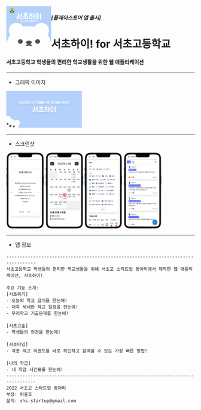<img align="left" src="./icons/playstore_icon.png" width="120" title="서초하이 플레이스토어 아이콘" alt="" >

##### [플레이스토어 앱 출시]

# 서초하이! for 서초고등학교

#### 서초고등학교 학생들의 편리한 학교생활을 위한 웹 애플리케이션

---

- 그래픽 이미지

<img src="./graphic_image.png" width="40%" title="서초하이 홍보 포스터" alt="서초하이 홍보 포스터 이미지" />

---

- 스크린샷

<p float="left">
<img src="./screenshots/lunch.png" width="20%" title="급식" alt="급식" />
<img src="./screenshots/schedule.png" width="20%" title="학사일정" alt="학사일정" />
<img src="./screenshots/exams.png" width="20%" title="기출문제" alt="기출문제" />
<img src="./screenshots/forest.png" width="20%" title="서초고숲" alt="서초고숲" />
</p>

---

- 앱 정보

```
---------------------------------------------------------------------------------
서초고등학교 학생들의 편리한 학교생활을 위해 서초고 스타트업 동아리에서 제작한 웹 애플리케이션, 서초하이!

주요 기능 소개:
[서초위키]
- 오늘의 학교 급식을 한눈에!
- 더욱 세세한 학교 일정을 한눈에!
- 우리학교 기출문제를 한눈에!

[서초고숲]
- 학생들의 의견을 한눈에!

[서초타임]
- 각종 학교 이벤트를 바로 확인하고 참여할 수 있는 가장 빠른 방법!

[나의 학급]
- 내 학급 시간표를 한눈에!
---------------------------------------------------------------------------------
2022 서초고 스타트업 동아리
부장: 허윤호
문의: shs.startup@gmail.com
```
